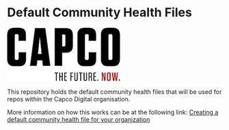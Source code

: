 # Default Community Health Files

![Capco](assets/capco_logo.jpg)

This repository holds the default community health files that will be used for repos within the Capco Digital organisation.  

More information on how this works can be at the following link:
[Creating a default community health file for your organization](https://help.github.com/en/articles/creating-a-default-community-health-file-for-your-organization)
